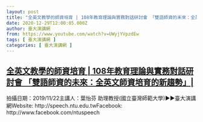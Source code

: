 ```yaml
---
layout: post
title: "全英文教學的師資培育 | 108年教育理論與實務對話研討會 「雙語師資的未來：全英文師資培育的新趨勢」|"
date: 2020-12-29T12:00:05.000Z
author: 臺大演講網
from: https://www.youtube.com/watch?v=UWyjYVpzdEw
tags: [ 臺大演講網 ]
categories: [ 臺大演講網 ]
---
```

<!--1609243205000-->
[全英文教學的師資培育 | 108年教育理論與實務對話研討會 「雙語師資的未來：全英文師資培育的新趨勢」|](https://www.youtube.com/watch?v=UWyjYVpzdEw)
------

<div>
拍攝日期：2019/11/22主講人：葉怡芬 助理教授(國立臺灣師範大學)►►臺大演講網Website: http://speech.ntu.edu.twFacebook: http://www.facebook.com/ntuspeech
</div>
